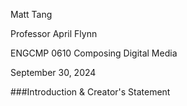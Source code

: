 Matt Tang

Professor April Flynn

ENGCMP 0610 Composing Digital Media

September 30, 2024

###Introduction & Creator's Statement
